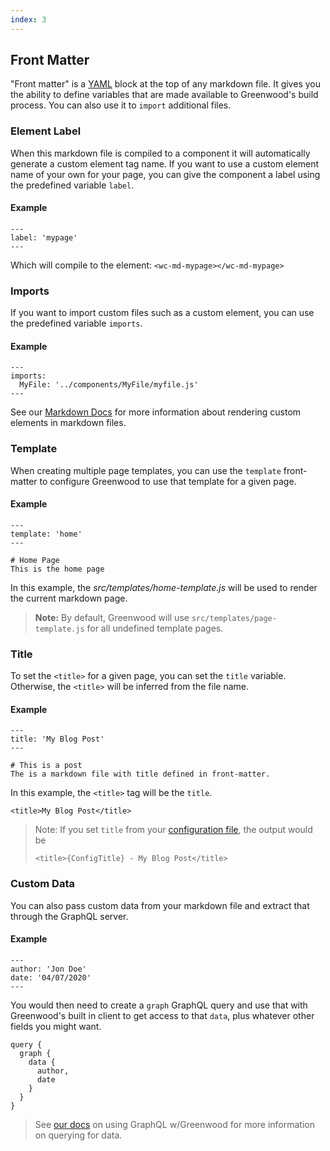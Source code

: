 ```yaml
---
index: 3
---
```


## Front Matter

"Front matter" is a [YAML](https://yaml.org/) block at the top of any markdown file.  It gives you the ability to define variables that are made available to Greenwood's build process. You can also use it to `import` additional files.

### Element Label

When this markdown file is compiled to a component it will automatically generate a custom element tag name. If you want to use a custom element name of your own for your page, you can give the component a label using the predefined variable `label`.

#### Example
```render md
---
label: 'mypage'
---

```

Which will compile to the element: `<wc-md-mypage></wc-md-mypage>`


### Imports

If you want to import custom files such as a custom element, you can use the predefined variable `imports`.

#### Example
```render md
---
imports:
  MyFile: '../components/MyFile/myfile.js'
---

```

See our [Markdown Docs](/docs/markdown#imports) for more information about rendering custom elements in markdown files.


### Template
When creating multiple page templates, you can use the `template` front-matter to configure Greenwood to use that template for a given page.

#### Example
```render md
---
template: 'home'
---

# Home Page
This is the home page
```

In this example, the _src/templates/home-template.js_ will be used to render the current markdown page.

> **Note:** By default, Greenwood will use `src/templates/page-template.js` for all undefined template pages.


### Title
To set the `<title>` for a given page, you can set the `title` variable.  Otherwise, the `<title>` will be inferred from the file name.

#### Example
```render md
---
title: 'My Blog Post'
---

# This is a post
The is a markdown file with title defined in front-matter.
```

In this example, the `<title>` tag will be the `title`.
```render html
<title>My Blog Post</title>
```

> Note: If you set `title` from your [configuration file](/docs/configuration#title), the output would be 
> ```render html
> <title>{ConfigTitle} - My Blog Post</title>
> ```

### Custom Data 

You can also pass custom data from your markdown file and extract that through the GraphQL server.


#### Example
```render md
---
author: 'Jon Doe'
date: '04/07/2020'
---
```

You would then need to create a `graph` GraphQL query and use that with Greenwood's built in client to get access to that `data`, plus whatever other fields you might want.
```render gql
query {
  graph {
    data {
      author,
      date
    }
  }
}
```

> See [our docs](https://deploy-preview-284--elastic-blackwell-3aef44.netlify.com/docs/data#internal-sources) on using GraphQL w/Greenwood for more information on querying for data.